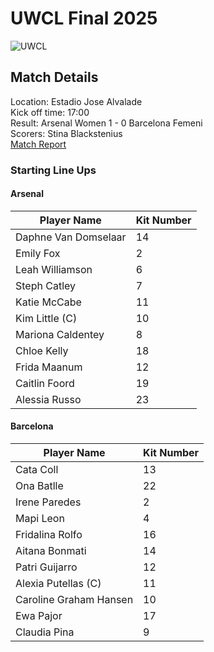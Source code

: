 # UWCL Final 2025
![UWCL](https://github.com/user-attachments/assets/708dc733-01dc-4b8e-87ae-dead1f801354)

## Match Details
Location: Estadio Jose Alvalade <br> Kick off time: 17:00  <br> Result: Arsenal Women 1 - 0 Barcelona Femeni <br> Scorers: Stina Blackstenius
<br>
[Match Report](https://www.arsenal.com/news/reporter-diary-covering-uwcl-final-win)

### Starting Line Ups 

#### Arsenal
|Player Name|Kit Number|
|------|----|
|Daphne Van Domselaar|14|
|Emily Fox|2|
|Leah Williamson|6|
|Steph Catley|7|
|Katie McCabe|11|
|Kim Little (C)|10|
|Mariona Caldentey|8|
|Chloe Kelly|18|
|Frida Maanum|12|
|Caitlin Foord|19|
|Alessia Russo|23|

#### Barcelona
|Player Name|Kit Number|
|------|----|
|Cata Coll|13|
|Ona Batlle|22|
|Irene Paredes|2|
|Mapi Leon|4|
|Fridalina Rolfo|16|
|Aitana Bonmati|14|
|Patri Guijarro|12|
|Alexia Putellas (C)|11|
|Caroline Graham Hansen|10|
|Ewa Pajor|17|
|Claudia Pina|9|
